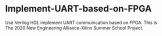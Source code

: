 # Implement-UART-based-on-FPGA
Use Verilog HDL implement UART communication based on FPGA.
This is The 2020 New Engineering Alliance-Xilinx Summer School Project.
